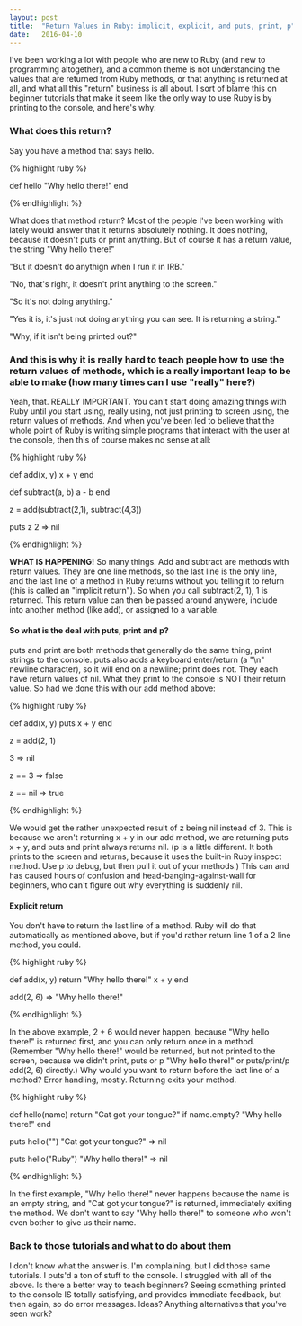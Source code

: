 ```yaml
---
layout: post
title:  "Return Values in Ruby: implicit, explicit, and puts, print, p"
date:   2016-04-10
---
```


<p class="intro"><span class="dropcap">I</span>'ve been working a lot with people who are new to Ruby (and new to programming altogether), and a common theme is not understanding the values that are returned from Ruby methods, or that anything is returned at all, and what all this "return" business is all about. I sort of blame this on beginner tutorials that make it seem like the only way to use Ruby is by printing to the console, and here's why:</p>

### What does this return?

Say you have a method that says hello.

{% highlight ruby %}

def hello
  "Why hello there!"
end

{% endhighlight %}

What does that method return? Most of the people I've been working with lately would answer that it returns absolutely nothing. It does nothing, because it doesn't puts or print anything. But of course it has a return value, the string "Why hello there!"

"But it doesn't do anythign when I run it in IRB."

"No, that's right, it doesn't print anything to the screen."

"So it's not doing anything."

"Yes it is, it's just not doing anything you can see. It is returning a string."

"Why, if it isn't being printed out?"

### And this is why it is really hard to teach people how to use the return values of methods, which is a really important leap to be able to make (how many times can I use "really" here?)

Yeah, that. REALLY IMPORTANT. You can't start doing amazing things with Ruby until you start using, really using, not just printing to screen using, the return values of methods. And when you've been led to believe that the whole point of Ruby is writing simple programs that interact with the user at the console, then this of course makes no sense at all:

{% highlight ruby %}

def add(x, y)
  x + y
end

def subtract(a, b)
  a - b
end

z = add(subtract(2,1), subtract(4,3))

puts z
2
 => nil

{% endhighlight %}

**WHAT IS HAPPENING!** So many things. Add and subtract are methods with return values. They are one line methods, so the last line is the only line, and the last line of a method in Ruby returns without you telling it to return (this is called an "implicit return"). So when you call subtract(2, 1), 1 is returned. This return value can then be passed around anywere, include into another method (like add), or assigned to a variable.

####  So what is the deal with puts, print and p?

puts and print are both methods that generally do the same thing, print strings to the console. puts also adds a keyboard enter/return (a "\n" newline character), so it will end on a newline; print does not. They each have return values of nil. What they print to the console is NOT their return value. So had we done this with our add method above:

{% highlight ruby %}

def add(x, y)
  puts x + y
end

z = add(2, 1)

3
 => nil

z == 3
 => false

z == nil
 => true

{% endhighlight %}

We would get the rather unexpected result of z being nil instead of 3. This is because we aren't returning x + y in our add method, we are returning puts x + y, and puts and print always returns nil. (p is a little different. It both prints to the screen and returns, because it uses the built-in Ruby inspect method. Use p to debug, but then pull it out of your methods.) This can and has caused hours of confusion and head-banging-against-wall for beginners, who can't figure out why everything is suddenly nil.

####  Explicit return

You don't have to return the last line of a method. Ruby will do that automatically as mentioned above, but if you'd rather return line 1 of a 2 line method, you could.

{% highlight ruby %}

def add(x, y)
  return "Why hello there!"
  x + y
end

add(2, 6)
 => "Why hello there!"

{% endhighlight %}

In the above example, 2 + 6 would never happen, because "Why hello there!" is returned first, and you can only return once in a method. (Remember "Why hello there!" would be returned, but not printed to the screen, because we didn't print, puts or p "Why hello there!" or puts/print/p add(2, 6) directly.) Why would you want to return before the last line of a method? Error handling, mostly. Returning exits your method.

{% highlight ruby %}

def hello(name)
  return "Cat got your tongue?" if name.empty?
  "Why hello there!"
end

puts hello("")
"Cat got your tongue?"
=> nil

puts hello("Ruby")
"Why hello there!"
=> nil

{% endhighlight %}

In the first example, "Why hello there!" never happens because the name is an empty string, and "Cat got your tongue?" is returned, immediately exiting the method. We don't want to say "Why hello there!" to someone who won't even bother to give us their name.

### Back to those tutorials and what to do about them

I don't know what the answer is. I'm complaining, but I did those same tutorials. I puts'd a ton of stuff to the console. I struggled with all of the above. Is there a better way to teach beginners? Seeing something printed to the console IS totally satisfying, and provides immediate feedback, but then again, so do error messages. Ideas? Anything alternatives that you've seen work?
